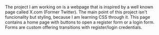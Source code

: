 The project I am working on is a webpage that is inspired by a well known page called X.com (Former Twitter). 
The main point of this project isn't funcionality but styling, because I am learning CSS through it. 
This page contains a home page with buttons to open a register form or a login form.
Forms are custom offering transitions with register/login credentials.
